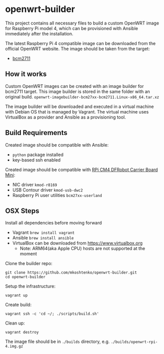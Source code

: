 # openwrt-builder

This project contains all necessary files to build a custom OpenWRT image for Raspberry Pi model 4, which can be provisioned with Ansible immediately after the installation. 

The latest Raspberry Pi 4 compatible image can be downloaded from the official OpenWRT website. 
The image should be taken from the target:
  - [bcm2711](https://downloads.openwrt.org/snapshots/targets/bcm27xx/bcm2711/)

## How it works
Custom OpenWRT images can be created with an image builder for bcm2711 target. This image builder is stored in the same folder with an original build.
`openwrt-imagebuilder-bcm27xx-bcm2711.Linux-x86_64.tar.xz`

The image builder will be downloaded and executed in a virtual machine with Debian OS that is managed by Vagrant. The virtual machine uses VirtualBox as a provider and Ansible as a provisioning tool.

## Build Requirements
Created image should be compatible with Ansible:
  - `python` package installed
  - key-based ssh enabled

Created image should be compatible with [RPi CM4 DFRobot Carrier Board Mini](https://wiki.dfrobot.com/Compute_Module_4_IoT_Router_Board_Mini_SKU_DFR0767):
  - NIC driver `kmod-r8169`
  - USB Contour driver `kmod-usb-dwc2`
  - Raspberry Pi user utilities `bcm27xx-userland`

## OSX Steps
Install all dependencies before moving forward
  - Vagrant `brew install vagrant`
  - Ansible `brew install ansible`
  - VirtualBox can be downloaded from https://www.virtualbox.org
    - Note: ARM64(aka Apple CPU) hosts are not supported at the moment   

Clone the builder repo:
```
git clone https://github.com/mkoshtenko/openwrt-builder.git
cd openwrt-builder
```

Setup the infrastructure:
```
vagrant up
```

Create build:
```
vagrant ssh -c 'cd ~/; ./scripts/build.sh'
```

Clean up:
```
vagrant destroy
```

The image file should be in `./builds` directory, e.g. `./builds/openwrt-rpi-4.img.gz`
